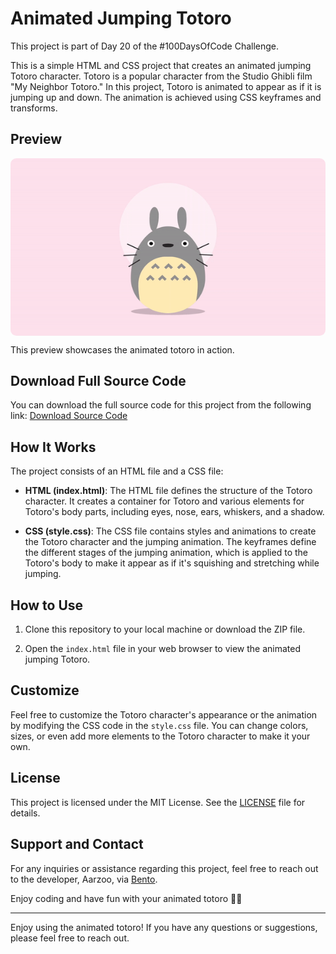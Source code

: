 # Animated Jumping Totoro

This project is part of Day 20 of the #100DaysOfCode Challenge.

This is a simple HTML and CSS project that creates an animated jumping Totoro character. Totoro is a popular character from the Studio Ghibli film "My Neighbor Totoro." In this project, Totoro is animated to appear as if it is jumping up and down. The animation is achieved using CSS keyframes and transforms.

## Preview

<div style="display: flex; align-items: center; justify-content: center; width: 100%; border-radius: 0.6rem;">
    <img src="preview.gif" alt="preview GIF" width="100%" height="100%" style="overflow: none; border-radius: inherit;"/>
</div>

This preview showcases the animated totoro in action.

## Download Full Source Code

You can download the full source code for this project from the following link: [Download Source Code](https://t.me/CodeWithAarzoo)

## How It Works

The project consists of an HTML file and a CSS file:

- **HTML (index.html)**: The HTML file defines the structure of the Totoro character. It creates a container for Totoro and various elements for Totoro's body parts, including eyes, nose, ears, whiskers, and a shadow.

- **CSS (style.css)**: The CSS file contains styles and animations to create the Totoro character and the jumping animation. The keyframes define the different stages of the jumping animation, which is applied to the Totoro's body to make it appear as if it's squishing and stretching while jumping.

## How to Use

1. Clone this repository to your local machine or download the ZIP file.

2. Open the `index.html` file in your web browser to view the animated jumping Totoro.

## Customize

Feel free to customize the Totoro character's appearance or the animation by modifying the CSS code in the `style.css` file. You can change colors, sizes, or even add more elements to the Totoro character to make it your own.

## License

This project is licensed under the MIT License. See the [LICENSE](LICENSE) file for details.

## Support and Contact

For any inquiries or assistance regarding this project, feel free to reach out to the developer, Aarzoo, via [Bento](https://bento.me/withaarzoo).

Enjoy coding and have fun with your animated totoro 🐶✨

---

Enjoy using the animated totoro! If you have any questions or suggestions, please feel free to reach out.
